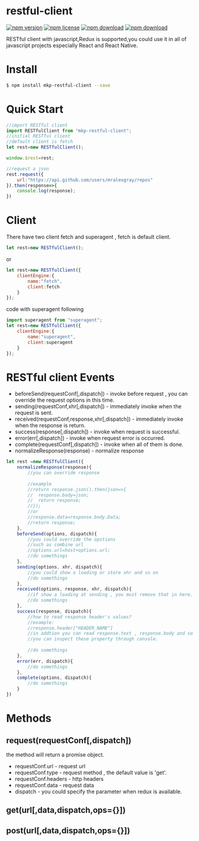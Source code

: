# restful-client

<!-- badge -->
[![npm version](https://img.shields.io/npm/v/mkp-restful-client.svg)](https://www.npmjs.com/package/mkp-restful-client)
[![npm license](https://img.shields.io/npm/l/mkp-restful-client.svg)](https://www.npmjs.com/package/mkp-restful-client)
[![npm download](https://img.shields.io/npm/dm/mkp-restful-client.svg)](https://www.npmjs.com/package/mkp-restful-client)
[![npm download](https://img.shields.io/npm/dt/mkp-restful-client.svg)](https://www.npmjs.com/package/mkp-restful-client)
<!-- endbadge -->

RESTful client with javascript,Redux is supported,you could use it in all of javascript projects especially React and React Native.

# Install
```bash
$ npm install mkp-restful-client --save
```

# Quick Start
```javascript
//import RESTful client
import RESTfulClient from "mkp-restful-client";
//initial RESTful client
//default client is fetch
let rest=new RESTfulClient();

window.$rest=rest;

//request a json
rest.request({
    url:"https://api.github.com/users/mralexgray/repos"
}).then(response=>{
    console.log(response);
})
```

# Client
There have two client fetch and superagent , fetch is default client.
```javascript
let rest=new RESTfulClient();
```
or
```javascript
let rest=new RESTfulClient({
	clientEngine:{
		name:"fetch",
		client:fetch
	}
});
```
code with superagent following
```javascript
import superagent from "superagent";
let rest=new RESTfulClient({
	clientEngine:{
		name:"superagent",
		client:superagent
	}
});
```

# RESTful client Events
* beforeSend(requestConf[,dispatch]) - invoke before request , you can override the request options in this time.
* sending(requestConf,xhr[,dispatch]) - immediately invoke when the request is sent. 
* received(requestConf,response,xhr[,dispatch]) - immediately invoke when the response is return.
* success(response[,dispatch]) - invoke when request is successful.
* error(err[,dispatch]) - invoke when request error is occurred.
* complete(requestConf[,dispatch]) - invoke when all of them is done.
* normalizeResponse(response) - normalize response
```javascript
let rest =new RESTfulClient({
	normalizeResponse(response){
		//you can override response 
		
		//example
		//return response.json().then(json=>{
		//	response.body=json;
		//	return response;
		//});
		//or
		//response.data=response.body.Data;
		//return response;
	},
    beforeSend(options, dispatch){
    	//you could override the opstions
    	//such as combine url
    	//options.url=host+options.url;
    	//do somethings
    },
    sending(options, xhr, dispatch){
    	//you could show a loading or store xhr and so on
    	//do somethings
    },
    received(options, response, xhr, dispatch){
    	//if show a loading at sending , you must remove that in here.
    	//do somethings
    },
    success(response, dispatch){
    	//how to read response header's values?
    	//example:
    	//response.header["HEADER_NAME"]
    	//in addtion you can read response.text , response.body and so on.
    	//you can inspect these property through console.
    	
    	//do somethings
    },
    error(err, dispatch){
    	//do somethings
    },
    complete(options, dispatch){
    	//do somethings
    }
})
```

# Methods
## request(requestConf[,dispatch])
the method will return a promise object.
* requestConf.url - request url
* requestConf.type - request method , the default value is 'get'.
* requestConf.headers - http headers
* requestConf.data - request data
* dispatch - you could specify the parameter when redux is available.

## get(url[,data,dispatch,ops={}])

## post(url[,data,dispatch,ops={}])
